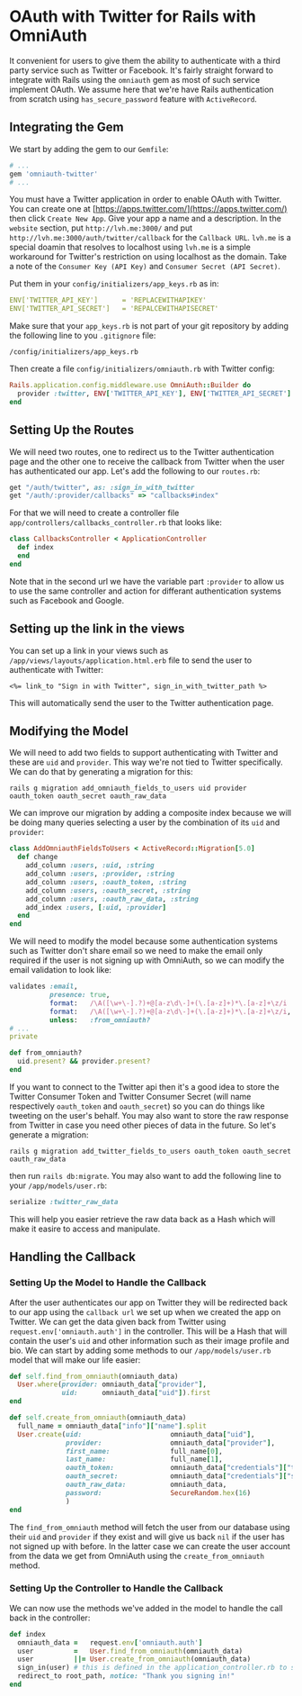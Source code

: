 # OAuth with Twitter for Rails with OmniAuth

It convenient for users to give them the ability to authenticate with a third party service such as Twitter or Facebook. It's fairly straight forward to integrate with Rails using the `omniauth` gem as most of such service implement OAuth. We assume here that we're have Rails authentication from scratch using `has_secure_password` feature with `ActiveRecord`.

## Integrating the Gem

We start by adding the gem to our `Gemfile`:

```ruby
# ...
gem 'omniauth-twitter'
# ...
```

You must have a Twitter application in order to enable OAuth with Twitter. You can create one at [https://apps.twitter.com/](https://apps.twitter.com/) then click `Create New App`. Give your app a name and a description. In the `website` section, put `http://lvh.me:3000/` and put `http://lvh.me:3000/auth/twitter/callback` for the `Callback URL`. `lvh.me` is a special doamin that resolves to localhost using `lvh.me` is a simple workaround for Twitter's restriction on using localhost as the domain. Take a note of the `Consumer Key (API Key)` and `Consumer Secret (API Secret)`.

Put them in your `config/initializers/app_keys.rb` as in:

```yml
ENV['TWITTER_API_KEY']      = 'REPLACEWITHAPIKEY'
ENV['TWITTER_API_SECRET']   = 'REPALCEWITHAPISECRET'
```

Make sure that your `app_keys.rb` is not part of your git repository by adding the following line to you `.gitignore` file:

```
/config/initializers/app_keys.rb
```

Then create a file `config/initializers/omniauth.rb` with Twitter config:

```ruby
Rails.application.config.middleware.use OmniAuth::Builder do
  provider :twitter, ENV['TWITTER_API_KEY'], ENV['TWITTER_API_SECRET'] 
end
```

## Setting Up the Routes

We will need two routes, one to redirect us to the Twitter authentication page and the other one to receive the callback from Twitter when the user has authenticated our app. Let's add the following to our `routes.rb`:

```ruby
get "/auth/twitter", as: :sign_in_with_twitter
get "/auth/:provider/callbacks" => "callbacks#index"
```

For that we will need to create a controller file `app/controllers/callbacks_controller.rb` that looks like:

```ruby
class CallbacksController < ApplicationController
  def index
  end
end
```

Note that in the second url we have the variable part `:provider` to allow us to use the same controller and action for differant authentication systems such as Facebook and Google.

## Setting up the link in the views

You can set up a link in your views such as `/app/views/layouts/application.html.erb` file to send the user to authenticate with Twitter:

```erb
<%= link_to "Sign in with Twitter", sign_in_with_twitter_path %>
```

This will automatically send the user to the Twitter authentication page.

## Modifying the Model

We will need to add two fields to support authenticating with Twitter and these are `uid` and `provider`. This way we're not tied to Twitter specifically. We can do that by generating a migration for this:

```shell
rails g migration add_omniauth_fields_to_users uid provider oauth_token oauth_secret oauth_raw_data
```

We can improve our migration by adding a composite index because we will be doing many queries selecting a user by the combination of its `uid` and `provider`:

```ruby
class AddOmniauthFieldsToUsers < ActiveRecord::Migration[5.0]
  def change
    add_column :users, :uid, :string
    add_column :users, :provider, :string
    add_column :users, :oauth_token, :string
    add_column :users, :oauth_secret, :string
    add_column :users, :oauth_raw_data, :string
    add_index :users, [:uid, :provider]
  end
end

````

We will need to modify the model because some authentication systems such as Twitter don't share email so we need to make the email only required if the user is not signing up with OmniAuth, so we can modify the email validation to look like:

```ruby
validates :email, 
          presence: true,
          format:   /\A([\w+\-].?)+@[a-z\d\-]+(\.[a-z]+)*\.[a-z]+\z/i
          format:   /\A([\w+\-].?)+@[a-z\d\-]+(\.[a-z]+)*\.[a-z]+\z/i,
          unless:   :from_omniauth?
# ...
private

def from_omniauth?
  uid.present? && provider.present?
end
```

If you want to connect to the Twitter api then it's a good idea to store the Twitter Consumer Token and Twitter Consumer Secret (will name respectively `oauth_token` and `oauth_secret`) so you can do things like tweeting on the user's behalf. You may also want to store the raw response from Twitter in case you need other pieces of data in the future. So let's generate a migration:

```shell
rails g migration add_twitter_fields_to_users oauth_token oauth_secret oauth_raw_data
```

then run `rails db:migrate`. You may also want to add the following line to your `/app/models/user.rb`:

```ruby
serialize :twitter_raw_data
```

This will help you easier retrieve the raw data back as a Hash which will make it easire to access and manipulate.

## Handling the Callback
### Setting Up the Model to Handle the Callback

After the user authenticates our app on Twitter they will be redirected back to our app using the `callback url` we set up when we created the app on Twitter. We can get the data given back from Twitter using `request.env['omniauth.auth']` in the controller. This will be a Hash that will contain the user's `uid` and other information such as their image profile and bio. We can start by adding some methods to our `/app/models/user.rb` model that will make our life easier:

```ruby
def self.find_from_omniauth(omniauth_data)
  User.where(provider: omniauth_data["provider"],
             uid:      omniauth_data["uid"]).first
end

def self.create_from_omniauth(omniauth_data)
  full_name = omniauth_data["info"]["name"].split
  User.create(uid:                      omniauth_data["uid"],
              provider:                 omniauth_data["provider"],
              first_name:               full_name[0],
              last_name:                full_name[1],
              oauth_token:              omniauth_data["credentials"]["token"],
              oauth_secret:             omniauth_data["credentials"]["secret"],
              oauth_raw_data:           omniauth_data,
              password:                 SecureRandom.hex(16)
              )
end
```

The `find_from_omniauth` method will fetch the user from our database using their `uid` and `provider` if they exist and will give us back `nil` if the user has not signed up with 
before. In the latter case we can create the user account from the data we get from OmniAuth using the `create_from_omniauth` method.

### Setting Up the Controller to Handle the Callback

We can now use the methods we've added in the model to handle the call back in the controller:

```ruby
def index
  omniauth_data =   request.env['omniauth.auth']
  user          =   User.find_from_omniauth(omniauth_data)
  user          ||= User.create_from_omniauth(omniauth_data)
  sign_in(user) # this is defined in the application_controller.rb to set the sessions[:user_id]
  redirect_to root_path, notice: "Thank you signing in!"
end
```